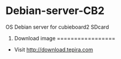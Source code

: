 Debian-server-CB2
=================

OS Debian server for cubieboard2 SDcard

1. Download image
=================
- Visit <a href="http://download.tepira.com">http://download.tepira.com</a>
